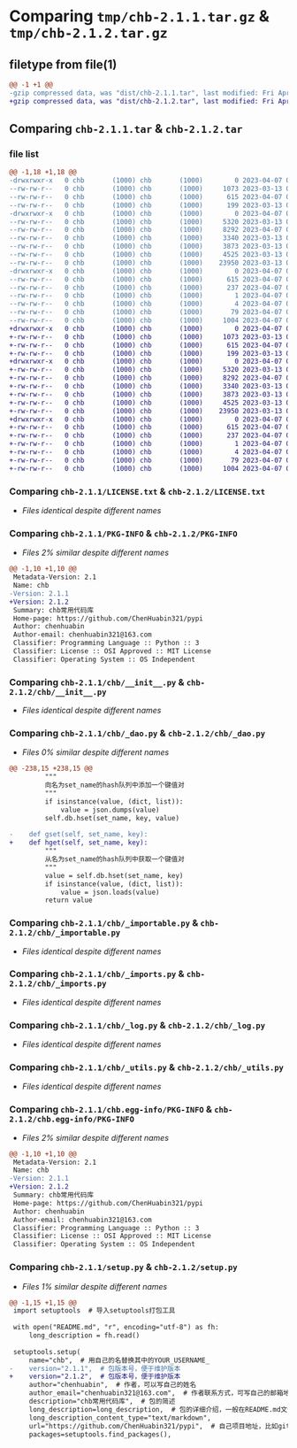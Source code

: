 # Comparing `tmp/chb-2.1.1.tar.gz` & `tmp/chb-2.1.2.tar.gz`

## filetype from file(1)

```diff
@@ -1 +1 @@
-gzip compressed data, was "dist/chb-2.1.1.tar", last modified: Fri Apr  7 03:14:27 2023, max compression
+gzip compressed data, was "dist/chb-2.1.2.tar", last modified: Fri Apr  7 05:46:05 2023, max compression
```

## Comparing `chb-2.1.1.tar` & `chb-2.1.2.tar`

### file list

```diff
@@ -1,18 +1,18 @@
-drwxrwxr-x   0 chb       (1000) chb       (1000)        0 2023-04-07 03:14:27.909933 chb-2.1.1/
--rw-rw-r--   0 chb       (1000) chb       (1000)     1073 2023-03-13 03:16:24.000000 chb-2.1.1/LICENSE.txt
--rw-rw-r--   0 chb       (1000) chb       (1000)      615 2023-04-07 03:14:27.909933 chb-2.1.1/PKG-INFO
--rw-rw-r--   0 chb       (1000) chb       (1000)      199 2023-03-13 03:16:24.000000 chb-2.1.1/README.md
-drwxrwxr-x   0 chb       (1000) chb       (1000)        0 2023-04-07 03:14:27.909933 chb-2.1.1/chb/
--rw-rw-r--   0 chb       (1000) chb       (1000)     5320 2023-03-13 03:16:24.000000 chb-2.1.1/chb/__init__.py
--rw-rw-r--   0 chb       (1000) chb       (1000)     8292 2023-04-07 03:13:23.000000 chb-2.1.1/chb/_dao.py
--rw-rw-r--   0 chb       (1000) chb       (1000)     3340 2023-03-13 03:16:24.000000 chb-2.1.1/chb/_importable.py
--rw-rw-r--   0 chb       (1000) chb       (1000)     3873 2023-03-13 03:16:24.000000 chb-2.1.1/chb/_imports.py
--rw-rw-r--   0 chb       (1000) chb       (1000)     4525 2023-03-13 03:16:24.000000 chb-2.1.1/chb/_log.py
--rw-rw-r--   0 chb       (1000) chb       (1000)    23950 2023-03-13 03:46:28.000000 chb-2.1.1/chb/_utils.py
-drwxrwxr-x   0 chb       (1000) chb       (1000)        0 2023-04-07 03:14:27.909933 chb-2.1.1/chb.egg-info/
--rw-rw-r--   0 chb       (1000) chb       (1000)      615 2023-04-07 03:14:27.000000 chb-2.1.1/chb.egg-info/PKG-INFO
--rw-rw-r--   0 chb       (1000) chb       (1000)      237 2023-04-07 03:14:27.000000 chb-2.1.1/chb.egg-info/SOURCES.txt
--rw-rw-r--   0 chb       (1000) chb       (1000)        1 2023-04-07 03:14:27.000000 chb-2.1.1/chb.egg-info/dependency_links.txt
--rw-rw-r--   0 chb       (1000) chb       (1000)        4 2023-04-07 03:14:27.000000 chb-2.1.1/chb.egg-info/top_level.txt
--rw-rw-r--   0 chb       (1000) chb       (1000)       79 2023-04-07 03:14:27.909933 chb-2.1.1/setup.cfg
--rw-rw-r--   0 chb       (1000) chb       (1000)     1004 2023-04-07 03:13:35.000000 chb-2.1.1/setup.py
+drwxrwxr-x   0 chb       (1000) chb       (1000)        0 2023-04-07 05:46:05.550513 chb-2.1.2/
+-rw-rw-r--   0 chb       (1000) chb       (1000)     1073 2023-03-13 03:16:24.000000 chb-2.1.2/LICENSE.txt
+-rw-rw-r--   0 chb       (1000) chb       (1000)      615 2023-04-07 05:46:05.554513 chb-2.1.2/PKG-INFO
+-rw-rw-r--   0 chb       (1000) chb       (1000)      199 2023-03-13 03:16:24.000000 chb-2.1.2/README.md
+drwxrwxr-x   0 chb       (1000) chb       (1000)        0 2023-04-07 05:46:05.550513 chb-2.1.2/chb/
+-rw-rw-r--   0 chb       (1000) chb       (1000)     5320 2023-03-13 03:16:24.000000 chb-2.1.2/chb/__init__.py
+-rw-rw-r--   0 chb       (1000) chb       (1000)     8292 2023-04-07 05:45:16.000000 chb-2.1.2/chb/_dao.py
+-rw-rw-r--   0 chb       (1000) chb       (1000)     3340 2023-03-13 03:16:24.000000 chb-2.1.2/chb/_importable.py
+-rw-rw-r--   0 chb       (1000) chb       (1000)     3873 2023-03-13 03:16:24.000000 chb-2.1.2/chb/_imports.py
+-rw-rw-r--   0 chb       (1000) chb       (1000)     4525 2023-03-13 03:16:24.000000 chb-2.1.2/chb/_log.py
+-rw-rw-r--   0 chb       (1000) chb       (1000)    23950 2023-03-13 03:46:28.000000 chb-2.1.2/chb/_utils.py
+drwxrwxr-x   0 chb       (1000) chb       (1000)        0 2023-04-07 05:46:05.550513 chb-2.1.2/chb.egg-info/
+-rw-rw-r--   0 chb       (1000) chb       (1000)      615 2023-04-07 05:46:05.000000 chb-2.1.2/chb.egg-info/PKG-INFO
+-rw-rw-r--   0 chb       (1000) chb       (1000)      237 2023-04-07 05:46:05.000000 chb-2.1.2/chb.egg-info/SOURCES.txt
+-rw-rw-r--   0 chb       (1000) chb       (1000)        1 2023-04-07 05:46:05.000000 chb-2.1.2/chb.egg-info/dependency_links.txt
+-rw-rw-r--   0 chb       (1000) chb       (1000)        4 2023-04-07 05:46:05.000000 chb-2.1.2/chb.egg-info/top_level.txt
+-rw-rw-r--   0 chb       (1000) chb       (1000)       79 2023-04-07 05:46:05.554513 chb-2.1.2/setup.cfg
+-rw-rw-r--   0 chb       (1000) chb       (1000)     1004 2023-04-07 05:45:43.000000 chb-2.1.2/setup.py
```

### Comparing `chb-2.1.1/LICENSE.txt` & `chb-2.1.2/LICENSE.txt`

 * *Files identical despite different names*

### Comparing `chb-2.1.1/PKG-INFO` & `chb-2.1.2/PKG-INFO`

 * *Files 2% similar despite different names*

```diff
@@ -1,10 +1,10 @@
 Metadata-Version: 2.1
 Name: chb
-Version: 2.1.1
+Version: 2.1.2
 Summary: chb常用代码库
 Home-page: https://github.com/ChenHuabin321/pypi
 Author: chenhuabin
 Author-email: chenhuabin321@163.com
 Classifier: Programming Language :: Python :: 3
 Classifier: License :: OSI Approved :: MIT License
 Classifier: Operating System :: OS Independent
```

### Comparing `chb-2.1.1/chb/__init__.py` & `chb-2.1.2/chb/__init__.py`

 * *Files identical despite different names*

### Comparing `chb-2.1.1/chb/_dao.py` & `chb-2.1.2/chb/_dao.py`

 * *Files 0% similar despite different names*

```diff
@@ -238,15 +238,15 @@
         """
         向名为set_name的hash队列中添加一个键值对
         """
         if isinstance(value, (dict, list)):
             value = json.dumps(value)
         self.db.hset(set_name, key, value)
 
-    def gset(self, set_name, key):
+    def hget(self, set_name, key):
         """
         从名为set_name的hash队列中获取一个键值对
         """
         value = self.db.hset(set_name, key)
         if isinstance(value, (dict, list)):
             value = json.loads(value)
         return value
```

### Comparing `chb-2.1.1/chb/_importable.py` & `chb-2.1.2/chb/_importable.py`

 * *Files identical despite different names*

### Comparing `chb-2.1.1/chb/_imports.py` & `chb-2.1.2/chb/_imports.py`

 * *Files identical despite different names*

### Comparing `chb-2.1.1/chb/_log.py` & `chb-2.1.2/chb/_log.py`

 * *Files identical despite different names*

### Comparing `chb-2.1.1/chb/_utils.py` & `chb-2.1.2/chb/_utils.py`

 * *Files identical despite different names*

### Comparing `chb-2.1.1/chb.egg-info/PKG-INFO` & `chb-2.1.2/chb.egg-info/PKG-INFO`

 * *Files 2% similar despite different names*

```diff
@@ -1,10 +1,10 @@
 Metadata-Version: 2.1
 Name: chb
-Version: 2.1.1
+Version: 2.1.2
 Summary: chb常用代码库
 Home-page: https://github.com/ChenHuabin321/pypi
 Author: chenhuabin
 Author-email: chenhuabin321@163.com
 Classifier: Programming Language :: Python :: 3
 Classifier: License :: OSI Approved :: MIT License
 Classifier: Operating System :: OS Independent
```

### Comparing `chb-2.1.1/setup.py` & `chb-2.1.2/setup.py`

 * *Files 1% similar despite different names*

```diff
@@ -1,15 +1,15 @@
 import setuptools  # 导入setuptools打包工具
 
 with open("README.md", "r", encoding="utf-8") as fh:
     long_description = fh.read()
 
 setuptools.setup(
     name="chb",  # 用自己的名替换其中的YOUR_USERNAME_
-    version="2.1.1",  # 包版本号，便于维护版本
+    version="2.1.2",  # 包版本号，便于维护版本
     author="chenhuabin",  # 作者，可以写自己的姓名
     author_email="chenhuabin321@163.com",  # 作者联系方式，可写自己的邮箱地址
     description="chb常用代码库",  # 包的简述
     long_description=long_description,  # 包的详细介绍，一般在README.md文件内
     long_description_content_type="text/markdown",
     url="https://github.com/ChenHuabin321/pypi",  # 自己项目地址，比如github的项目地址
     packages=setuptools.find_packages(),
```


